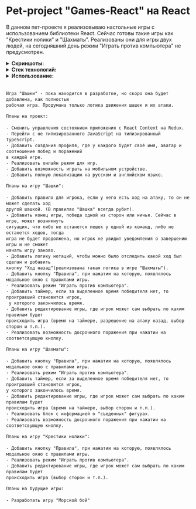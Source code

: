 # Pet-project "Games-React" на React

В данном пет-проекте я реализовываю настольные игры с использованием библиотеки React. Сейчас готовы такие игры как "Крестики нолики" и "Шахматы". Реализованы они для игры двух людей, на сегодняшний день режим "Играть против компьютера" не предусмотрен.

<details><summary><b>Скриншоты: </b></summary> 

![TicTacToe-Image](https://github.com/DeridDaniil/Games-React/blob/main/public/TicTacToe.png?raw=true)
![Chess-Image](https://github.com/DeridDaniil/Games-React/blob/main/public/Chess.png?raw=true)
![Checkers-Image](https://github.com/DeridDaniil/Games-React/blob/main/public/Checkers.png?raw=true)

</details>

<details><summary><b>Стек технологий: </b></summary>

- **React**
- **JavaScript**
- **Scss**
- **Yarn**
- **Git**

</details>

<details><summary><b>Использование: </b></summary>

Для запуска проекта у вас на компьютере должен быть установлен Node.js, Git и yarn.
- Клонировать репозиторий себе на компьютер.
- В корневой папке проекта в терминале прописать команду ``yarn`` - она установит все необходимые зависимости.
- В корневой папке проекта в терминале прописать команду ``yarn dev``  - для запуска проекта на локальном сервере.
- Зайти на локальный сервер и испробовать игры.

</details>

</br>

``` h2
Игра "Шашки" - пока находится в разработке, но скоро она будет добавлена, как полностью
рабочая игра. Продумана только логика движения шашек и их атаки.
```
``` h3
Планы на проект:

- Сменить управления состоянием приложения с React Context на Redux.
- Перейти с не типизированного JavaScript на типизированный TypeScript.
- Добавить создания профиля, где у каждого будет своё имя, аватар и соотношение побед и поражений
в каждой игре.
- Реализовать онлайн режим для игр.
- Добавить возможность играть на мобильном устройстве.
- Добавить полную локализацию на русском и английском языке.
```
``` h3
Планы на игру "Шашки":

- Добавить правило для игрока, если у него есть ход на атаку, то он не может сделать ход
другой шашкой. (В правилах "Шашка" всегда рубит).
- Добавить конец игры, победа одной из сторон или ничья. Сейчас в игре, может возникнуть
ситуация, что либо не останется пешек у одной из команд, либо не останется ходов, тогда
игра не будет продолжена, но игрок не увидит уведомления о завершении игры и не сможет
начать игру заново.
- Добавить логику нотаций, чтобы можно было отследить какой ход был сделан и добавить
кнопку "Ход назад"(реализована такая логика в игре "Шахматы").
- Добавить кнопку "Правила", при нажатии на которую, появлялось модальное окно с правилами игры.
- Реализовать режим "Играть против компьютера".
- Добавить таймер, если за выделенное время победителя нет, то проигравший становится игрок,
 у которого закончилось время.
- Добавить редактирование игры, где игрок может сам выбрать по каким правилам будет
происходить игра (время на таймере, разрешение на атаку назад, выбор сторон и т.п.).
- Реализовать возможность досрочного поражения при нажатии на соответсвующую кнопку.
```
``` h3
Планы на игру "Шахматы":

- Добавить кнопку "Правила", при нажатии на которую, появлялось модальное окно с правилами игры.
- Реализовать режим "Играть против компьютера".
- Добавить таймер, если за выделенное время победителя нет, то проигравший становится игрок,
у которого закончилось время.
- Добавить редактирование игры, где игрок может сам выбрать по каким правилам будет
происходить игра (время на таймере, выбор сторон и т.п.).
- Реализовать блок с информацией о "съеденных" фигурах.
- Реализовать возможность досрочного поражения при нажатии на соответсвующую кнопку.
```
``` h3
Планы на игру "Крестики нолики": 

- Добавить кнопку "Правила", при нажатии на которую, появлялось модальное окно с правилами игры.
- Реализовать режим "Играть против компьютера".
- Добавить редактирование игры, где игрок может сам выбрать по каким правилам будет
происходить игра (выбор сторон и т.п.).
```
``` h3
Планы на будущие игры:

- Разработать игру "Морской бой"
```
